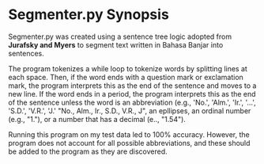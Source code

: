 # Segmenter.py Synopsis

Segmenter.py was created using a sentence tree logic adopted from **Jurafsky and Myers** to segment text written in Bahasa Banjar into sentences.  

The program tokenizes a while loop to tokenize words by splitting lines at each space. Then, if the word ends with a question mark or exclamation mark, the program interprets this as the end of the sentence and moves to a new line. 
If the word ends in a period, the program interprets this as the end of the sentence unless the word is an abbreviation (e.g., 'No.', 'Alm.', 'Ir.', '...', 'S.D.', 'V.R.', 'J.'  "No., Alm., Ir., S.D., V.R., J", an epllipses, an ordinal number (e.g., "1."), or a number that has a decimal (e.., "1.54").  
    
Running this program on my test data led to 100% accuracy. However, the program does not account for all possible abbreviations, and these should be added to the program as they are discovered. 
